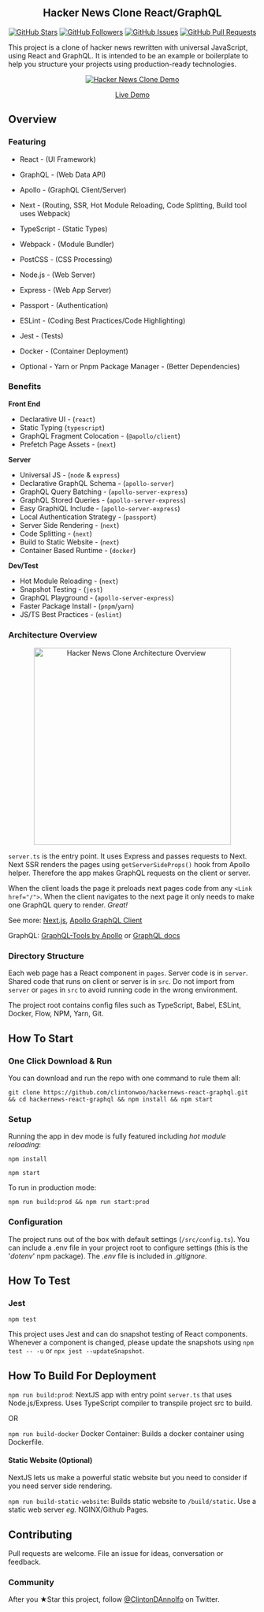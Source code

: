 <h2 align="center">Hacker News Clone React/GraphQL</h2>

<p align="center">
<a href="https://github.com/clintonwoo/hackernews-react-graphql/stargazers"><img alt="GitHub Stars" src="https://img.shields.io/github/stars/clintonwoo/hackernews-react-graphql.svg?style=social&label=Star"></a> 
<a href="https://github.com/clintonwoo/hackernews-react-graphql/"><img alt="GitHub Followers" src="https://img.shields.io/github/followers/clintonwoo.svg?style=social&label=Follow"></a> 
<a href="https://github.com/clintonwoo/hackernews-react-graphql/issues"><img alt="GitHub Issues" src="https://img.shields.io/github/issues/clintonwoo/hackernews-react-graphql.svg"></a> 
<a href="https://github.com/clintonwoo/hackernews-react-graphql/pulls"><img alt="GitHub Pull Requests" src="https://img.shields.io/github/issues-pr-raw/clintonwoo/hackernews-react-graphql.svg"></a>
</p>

This project is a clone of hacker news rewritten with universal JavaScript, using React and GraphQL. It is intended to be an example or boilerplate to help you structure your projects using production-ready technologies.

<p align="center" margin-bottom="0">
  <a href="http://www.hnclone.win" target="_blank">
    <img alt="Hacker News Clone Demo" width="auto" height="auto" src="docs/HN-Demo.jpg">
  </a>
</p>
<p align="center">
  <a href="http://www.hnclone.win">Live Demo</a>
</p>

## Overview

### Featuring

- React - (UI Framework)
- GraphQL - (Web Data API)
- Apollo - (GraphQL Client/Server)
- Next - (Routing, SSR, Hot Module Reloading, Code Splitting, Build tool uses Webpack)
- TypeScript - (Static Types)
- Webpack - (Module Bundler)
- PostCSS - (CSS Processing)
- Node.js - (Web Server)
- Express - (Web App Server)
- Passport - (Authentication)
- ESLint - (Coding Best Practices/Code Highlighting)
- Jest - (Tests)
- Docker - (Container Deployment)

- Optional - Yarn or Pnpm Package Manager - (Better Dependencies)

### Benefits

**Front End**

- Declarative UI - (`react`)
- Static Typing (`typescript`)
- GraphQL Fragment Colocation - (`@apollo/client`)
- Prefetch Page Assets - (`next`)

**Server**

- Universal JS - (`node` & `express`)
- Declarative GraphQL Schema - (`apollo-server`)
- GraphQL Query Batching - (`apollo-server-express`)
- GraphQL Stored Queries - (`apollo-server-express`)
- Easy GraphiQL Include - (`apollo-server-express`)
- Local Authentication Strategy - (`passport`)
- Server Side Rendering - (`next`)
- Code Splitting - (`next`)
- Build to Static Website - (`next`)
- Container Based Runtime - (`docker`)

**Dev/Test**

- Hot Module Reloading - (`next`)
- Snapshot Testing - (`jest`)
- GraphQL Playground - (`apollo-server-express`)
- Faster Package Install - (`pnpm`/`yarn`)
- JS/TS Best Practices - (`eslint`)

### Architecture Overview

<p align="center">
  <img alt="Hacker News Clone Architecture Overview" width="auto" height="400px" src="docs/HN-Clone-Architecture-overview.png">
</p>

`server.ts` is the entry point. It uses Express and passes requests to Next. Next SSR renders the pages using `getServerSideProps()` hook from Apollo helper. Therefore the app makes GraphQL requests on the client or server.

When the client loads the page it preloads next pages code from any `<Link href="/">`. When the client navigates to the next page it only needs to make one GraphQL query to render. _Great!_

See more: <a href="https://github.com/zeit/next.js/">Next.js</a>,
<a href="http://dev.apollodata.com/react/">Apollo GraphQL Client</a>

GraphQL: <a href="http://dev.apollodata.com/tools/graphql-tools/index.html">GraphQL-Tools by Apollo</a>
or
<a href="http://graphql.org/graphql-js/">GraphQL docs</a>

### Directory Structure

Each web page has a React component in `pages`. Server code is in `server`. Shared code that runs on client or server is in `src`. Do not import from `server` or `pages` in `src` to avoid running code in the wrong environment.

The project root contains config files such as TypeScript, Babel, ESLint, Docker, Flow, NPM, Yarn, Git.

## How To Start

### One Click Download & Run

You can download and run the repo with one command to rule them all:

`git clone https://github.com/clintonwoo/hackernews-react-graphql.git && cd hackernews-react-graphql && npm install && npm start`

### Setup

Running the app in dev mode is fully featured including _hot module reloading_:

`npm install`

`npm start`

To run in production mode:

`npm run build:prod && npm run start:prod`

### Configuration

The project runs out of the box with default settings (`/src/config.ts`). You can include a .env file in your project root to configure settings (this is the '_dotenv_' npm package). The _.env_ file is included in _.gitignore_.

## How To Test

### Jest

`npm test`

This project uses Jest and can do snapshot testing of React components. Whenever a component is changed, please update the snapshots using `npm test -- -u` or `npx jest --updateSnapshot`.

## How To Build For Deployment

`npm run build:prod`: NextJS app with entry point `server.ts` that uses Node.js/Express. Uses TypeScript compiler to transpile project src to build.

OR

`npm run build-docker`
Docker Container: Builds a docker container using Dockerfile.

#### Static Website (Optional)

NextJS lets us make a powerful static website but you need to consider if you need server side rendering.

`npm run build-static-website`: Builds static website to `/build/static`. Use a static web server _eg._ NGINX/Github Pages.

## Contributing

Pull requests are welcome. File an issue for ideas, conversation or feedback.

### Community

After you ★Star this project, follow [@ClintonDAnnolfo](https://twitter.com/clintondannolfo) on Twitter.
